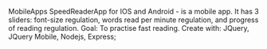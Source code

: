 MobileApps
SpeedReaderApp for IOS and Android - is a mobile app. It has 3 sliders: font-size regulation, words read per minute regulation, and progress of reading regulation. Goal: To practise fast reading. Create with: JQuery, JQuery Mobile, Nodejs, Express;
